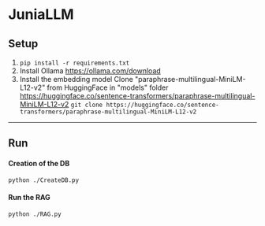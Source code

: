 # JuniaLLM

## Setup
1)
    ```pip install -r requirements.txt```
2) Install Ollama
    https://ollama.com/download
3) Install the embedding model
    Clone "paraphrase-multilingual-MiniLM-L12-v2" from HuggingFace in "models" folder
    https://huggingface.co/sentence-transformers/paraphrase-multilingual-MiniLM-L12-v2
    ```git clone https://huggingface.co/sentence-transformers/paraphrase-multilingual-MiniLM-L12-v2```

---

## Run
#### Creation of the DB
```python ./CreateDB.py```

#### Run the RAG
```python ./RAG.py```